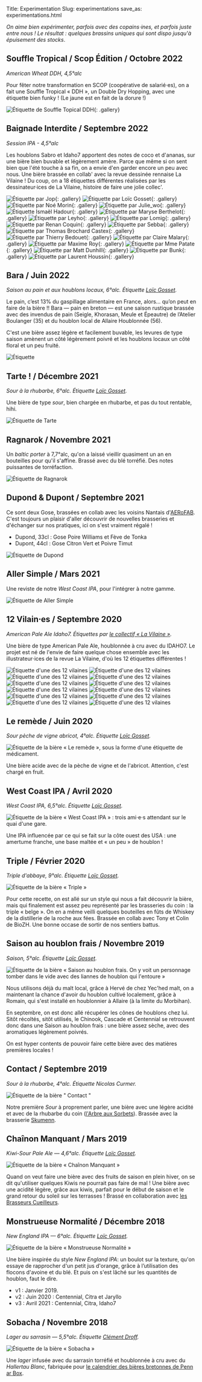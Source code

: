 Title: Experimentation
Slug: experimentations
save_as: experimentations.html

*On aime bien expérimenter, parfois avec des copains⋅ines, et parfois juste entre nous ! Le résultat  : quelques brassins uniques qui sont dispo jusqu'à épuisement des stocks*.



## Souffle Tropical / Scop Édition / Octobre 2022

*American Wheat DDH, 4,5°alc*

Pour fêter notre transformation en SCOP (coopérative de salarié⋅es), on a fait une Souffle Tropical « DDH »,
un Double Dry Hopping, avec une étiquette bien funky ! (Le jaune est en fait de la dorure !)

![Étiquette de Souffle Topical DDH](/images/2022-10-souffle-tropical-scop/etiquette.png){: .gallery}

## Baignade Interdite / Septembre 2022

*Session IPA - 4,5°alc*

Les houblons Sabro et Idaho7 apportent des notes de coco et d'ananas,
sur une bière bien buvable et légèrement amère. Parce que même si on sent
bien que l'été touche à sa fin, on a envie d'en garder encore un peu avec nous.
Une bière brassée en collab' avec la revue dessinée rennaise La Vilaine !
Du coup, on a 18 étiquettes différentes réalisées par les dessinateur·ices
de La Vilaine, histoire de faire une jolie collec'.

![Étiquette par Jop](/images/2022-09-baignade-interdite/etiquette-1.png){: .gallery}
![Étiquette par Loïc Gosset](/images/2022-09-baignade-interdite/etiquette-2.png){: .gallery}
![Étiquette par Noé Morin](/images/2022-09-baignade-interdite/etiquette-3.png){: .gallery}
![Étiquette par Julie_wo](/images/2022-09-baignade-interdite/etiquette-4.png){: .gallery}
![Étiquette Ismaël Hadour](/images/2022-09-baignade-interdite/etiquette-5.png){: .gallery}
![Étiquette par Maryse Berthelot](/images/2022-09-baignade-interdite/etiquette-6.png){: .gallery}
![Étiquette par Leyho](/images/2022-09-baignade-interdite/etiquette-7.png){: .gallery}
![Étiquette par Lomig](/images/2022-09-baignade-interdite/etiquette-8.png){: .gallery}
![Étiquette par Renan Coquin](/images/2022-09-baignade-interdite/etiquette-9.png){: .gallery}
![Étiquette par Sebba](/images/2022-09-baignade-interdite/etiquette-10.png){: .gallery}
![Étiquette par Thomas Brochard Castex](/images/2022-09-baignade-interdite/etiquette-11.png){: .gallery}
![Étiquette par Thierry Bedouet](/images/2022-09-baignade-interdite/etiquette-12.png){: .gallery}
![Étiquette par Claire Malary](/images/2022-09-baignade-interdite/etiquette-13.png){: .gallery}
![Étiquette par Maxime Roy](/images/2022-09-baignade-interdite/etiquette-14.png){: .gallery}
![Étiquette par Mme Patate](/images/2022-09-baignade-interdite/etiquette-15.png){: .gallery}
![Étiquette par Matt Dunhill](/images/2022-09-baignade-interdite/etiquette-16.png){: .gallery}
![Étiquette par Bunk](/images/2022-09-baignade-interdite/etiquette-17.png){: .gallery}
![Étiquette par Laurent Houssin](/images/2022-09-baignade-interdite/etiquette-18.png){: .gallery}

## Bara / Juin 2022

*Saison au pain et aux houblons locaux, 6°alc. Étiquette [Loïc Gosset](http://loic-gosset.com/).*

Le pain, c’est 13% du gaspillage alimentaire en France, alors…
qu’on peut en faire de la bière !! Bara — pain en breton —
est une saison rustique brassée avec des invendus de pain
(Seigle, Khorasan, Meule et Épeautre) de l’Atelier Boulanger (35)
et du houblon local de Allaire Houblonnée (56).

C'est une bière assez légère et facilement buvable,
les levures de type saison amènent un côté légèrement poivré
et les houblons locaux un côté floral et un peu fruité.

![Étiquette](/images/2022-06-bara/etiquette.png)

## Tarte ! / Décembre 2021

*Sour à la rhubarbe, 6°alc. Étiquette [Loïc Gosset](http://loic-gosset.com/).*

Une bière de type *sour*, bien chargée en rhubarbe, et pas du tout rentable, hihi.

![Étiquette de Tarte](images/recettes/tarte.png)

## Ragnarok / Novembre 2021

Un *baltic porter* à 7,7°alc, qu'on a laissé vieillir quasiment un an en bouteilles pour qu'il s'affine. Brassé avec du blé torréfié. Des notes puissantes de torréfaction.

![Étiquette de Ragnarok](images/recettes/ragnarok.png)

## Dupond & Dupont / Septembre 2021

Ce sont deux Gose, brassées en collab avec les voisins Nantais d'[AERoFAB](https://www.aerofab.fr). C'est toujours un plaisir d'aller découvrir de nouvelles brasseries et d'échanger sur nos pratiques, ici on s'est vraiment régalé !

- Dupond, 33cl : Gose Poire Williams et Fève de Tonka
- Dupont, 44cl : Gose Citron Vert et Poivre Timut

![Étiquette de Dupond](images/recettes/dupond.png)

## Aller Simple / Mars 2021

Une reviste de notre *West Coast IPA*, pour l'intégrer à notre gamme.

![Étiquette de Aller Simple](images/recettes/aller-simple.png)

## 12 Vilain⋅es / Septembre 2020

*American Pale Ale Idaho7. Étiquettes par [le collectif « La Vilaine »](https://www.facebook.com/lavilaineasso/).*

Une bière de type American Pale Ale, houblonnée à cru avec du IDAHO7. Le projet
est né de l'envie de faire quelque chose ensemble avec les illustrateur⋅ices de la revue La Vilaine, d'où les 12 étiquettes différentes !

![Étiquette d'une des 12 vilaines](images/experimentations/12vilaines/12vilaines.png)
![Étiquette d'une des 12 vilaines](images/experimentations/12vilaines/12vilaines2.png)
![Étiquette d'une des 12 vilaines](images/experimentations/12vilaines/12vilaines3.png)
![Étiquette d'une des 12 vilaines](images/experimentations/12vilaines/12vilaines4.png)
![Étiquette d'une des 12 vilaines](images/experimentations/12vilaines/12vilaines5.png)
![Étiquette d'une des 12 vilaines](images/experimentations/12vilaines/12vilaines6.png)
![Étiquette d'une des 12 vilaines](images/experimentations/12vilaines/12vilaines7.png)
![Étiquette d'une des 12 vilaines](images/experimentations/12vilaines/12vilaines8.png)
![Étiquette d'une des 12 vilaines](images/experimentations/12vilaines/12vilaines9.png)
![Étiquette d'une des 12 vilaines](images/experimentations/12vilaines/12vilaines10.png)
![Étiquette d'une des 12 vilaines](images/experimentations/12vilaines/12vilaines11.png)
![Étiquette d'une des 12 vilaines](images/experimentations/12vilaines/12vilaines12.png)

## Le remède / Juin 2020

*Sour pèche de vigne abricot, 4°alc. Étiquette [Loïc Gosset](http://loic-gosset.com/).*

![Étiquette de la bière « Le remède », sous la forme d'une étiquette de médicament.](images/recettes/le-remede.png)

Une bière acide avec de la pèche de vigne et de l'abricot. Attention, c'est chargé en fruit.

## West Coast IPA / Avril 2020

*West Coast IPA, 6,5°alc. Étiquette [Loïc Gosset](http://loic-gosset.com/).*

![Étiquette de la bière « West Coast IPA » : trois ami⋅e⋅s attendant sur le quai d'une gare.](images/recettes/west-coast-ipa.png)

Une IPA influencée par ce qui se fait sur la côte ouest des USA : une amertume franche, une base maltée et « un peu » de houblon !

## Triple / Février 2020

*Triple d'abbaye, 9°alc. Étiquette [Loïc Gosset](http://loic-gosset.com/).*

![Étiquette de la bière « Triple »](images/experimentations/triple.jpg)

Pour cette recette, on est allé sur un style qui nous a fait découvrir la bière, mais qui finalement est assez peu représenté par les brasseries du coin : la triple « belge ». On en a même veilli quelques bouteilles en fûts de Whiskey de la distillerie de la roche aux fées. Brassée en collab avec Tony et Colin de BioZH. Une bonne occase de sortir de nos sentiers battus.


## Saison au houblon frais / Novembre 2019

*Saison, 5°alc. Étiquette [Loïc Gosset](http://loic-gosset.com/).*

![Étiquette de la bière « Saison au houblon frais. On y voit un personnage tomber dans le vide avec des liannes de houblon qui l'entoure »](images/experimentations/saison.png)

Nous utilisons déjà du malt local, grâce à Hervé de chez Yec'hed malt, on a maintenant la chance d'avoir du houblon cultivé localement, grâce à Romain, qui s'est installé en houblonnier à Allaire (à la limite du Morbihan).

En septembre, on est donc allé récupérer les cônes de houblons chez lui. Sitôt récoltés, sitôt utilisés, le Chinook, Cascade et Centennial se retrouvent donc dans une Saison au houblon frais : une bière assez sèche, avec des aromatiques légèrement poivrés.

On est hyper contents de pouvoir faire cette bière avec des matières premières locales !


## Contact / Septembre 2019

*Sour à la rhubarbe, 4°alc. Étiquette Nicolas Curmer.*

![Étiquette de la bière " Contact "](images/experimentations/contact.jpg)

Notre première *Sour* à proprement parler, une bière avec une légère acidité et avec de la rhubarbe du coin ([l'Arbre aux Sorbets](https://www.facebook.com/arbreauxsorbets/)). Brassée avec la brasserie [Skumenn](https://www.skumenn.com/).


## Chaînon Manquant / Mars 2019

*Kiwi-Sour Pale Ale — 4,6°alc. Étiquette [Loïc Gosset](http://loic-gosset.com/).*

![Étiquette de la bière « Chaînon Manquant »](images/experimentations/chainon-manquant.png)

Quand on veut faire une bière avec des fruits de saison en plein hiver, on se dit qu'utiliser quelques Kiwis ne pourrait pas faire de mal ! Une bière avec une acidité légère, grâce aux kiwis, parfait pour le début de saison et le grand retour du soleil sur les terrasses ! Brassé en collaboration avec [les Brasseurs Cueilleurs](https://www.facebook.com/BrasseursCueilleurs/).

## Monstrueuse Normalité / Décembre 2018

*New England IPA — 6°alc. Étiquette [Loïc Gosset](http://loic-gosset.com/).*

![Étiquette de la bière « Monstrueuse Normalité »](images/experimentations/monstrueuse-normalite.png)

Une bière inspirée du style *New England IPA*: un boulot sur la texture, qu'on essaye de rapprocher d'un petit jus d'orange, grâce à l’utilisation des flocons d'avoine et du blé. Et puis on s'est lâché sur les quantités de houblon, faut le dire.

- v1 : Janvier 2019.
- v2 : Juin 2020 : Centennial, Citra et Jaryllo
- v3 : Avril 2021 : Centennial, Citra, Idaho7

## Sobacha / Novembre 2018
*Lager au sarrasin — 5,5°alc. Étiquette [Clément Droff](https://www.clementdroff.fr/).*

![Étiquette de la bière « Sobacha »](images/experimentations/sobacha.png)

Une *lager* infusée avec du sarrasin torréfié et houblonnée à cru avec du *Hallertau Blanc*, fabriquée pour [le calendrier des bières bretonnes de Penn ar Box](http://www.pennarbox.bzh/fr/produits-bretons/le-calendrier-de-l-avent-de-bieres-bretonnes-2018).
